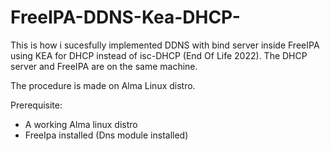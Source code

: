 # FreeIPA-DDNS-Kea-DHCP-

This is how i sucesfully implemented DDNS with bind server inside FreeIPA using KEA for DHCP instead of isc-DHCP (End Of Life 2022).
The DHCP server and FreeIPA are on the same machine.

The procedure is made on Alma Linux distro.

Prerequisite:
- A working Alma linux distro
- FreeIpa installed (Dns module installed)
